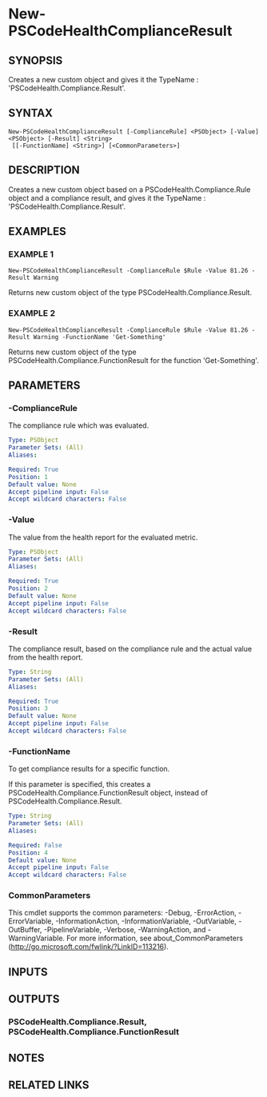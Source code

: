 # New-PSCodeHealthComplianceResult

## SYNOPSIS
Creates a new custom object and gives it the TypeName : 'PSCodeHealth.Compliance.Result'.

## SYNTAX

```
New-PSCodeHealthComplianceResult [-ComplianceRule] <PSObject> [-Value] <PSObject> [-Result] <String>
 [[-FunctionName] <String>] [<CommonParameters>]
```

## DESCRIPTION
Creates a new custom object based on a PSCodeHealth.Compliance.Rule object and a compliance result, and gives it the TypeName : 'PSCodeHealth.Compliance.Result'.

## EXAMPLES

### EXAMPLE 1
```
New-PSCodeHealthComplianceResult -ComplianceRule $Rule -Value 81.26 -Result Warning
```

Returns new custom object of the type PSCodeHealth.Compliance.Result.

### EXAMPLE 2
```
New-PSCodeHealthComplianceResult -ComplianceRule $Rule -Value 81.26 -Result Warning -FunctionName 'Get-Something'
```

Returns new custom object of the type PSCodeHealth.Compliance.FunctionResult for the function 'Get-Something'.

## PARAMETERS

### -ComplianceRule
The compliance rule which was evaluated.

```yaml
Type: PSObject
Parameter Sets: (All)
Aliases:

Required: True
Position: 1
Default value: None
Accept pipeline input: False
Accept wildcard characters: False
```

### -Value
The value from the health report for the evaluated metric.

```yaml
Type: PSObject
Parameter Sets: (All)
Aliases:

Required: True
Position: 2
Default value: None
Accept pipeline input: False
Accept wildcard characters: False
```

### -Result
The compliance result, based on the compliance rule and the actual value from the health report.

```yaml
Type: String
Parameter Sets: (All)
Aliases:

Required: True
Position: 3
Default value: None
Accept pipeline input: False
Accept wildcard characters: False
```

### -FunctionName
To get compliance results for a specific function.
 
If this parameter is specified, this creates a PSCodeHealth.Compliance.FunctionResult object, instead of PSCodeHealth.Compliance.Result.

```yaml
Type: String
Parameter Sets: (All)
Aliases:

Required: False
Position: 4
Default value: None
Accept pipeline input: False
Accept wildcard characters: False
```

### CommonParameters
This cmdlet supports the common parameters: -Debug, -ErrorAction, -ErrorVariable, -InformationAction, -InformationVariable, -OutVariable, -OutBuffer, -PipelineVariable, -Verbose, -WarningAction, and -WarningVariable.
For more information, see about_CommonParameters (http://go.microsoft.com/fwlink/?LinkID=113216).

## INPUTS

## OUTPUTS

### PSCodeHealth.Compliance.Result, PSCodeHealth.Compliance.FunctionResult

## NOTES

## RELATED LINKS
